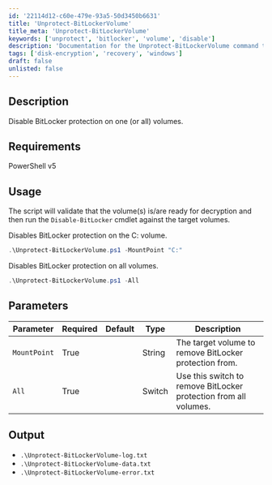 ```yaml
---
id: '22114d12-c60e-479e-93a5-50d3450b6631'
title: 'Unprotect-BitLockerVolume'
title_meta: 'Unprotect-BitLockerVolume'
keywords: ['unprotect', 'bitlocker', 'volume', 'disable']
description: 'Documentation for the Unprotect-BitLockerVolume command to disable BitLocker protection on one or all volumes.'
tags: ['disk-encryption', 'recovery', 'windows']
draft: false
unlisted: false
---
```


## Description
Disable BitLocker protection on one (or all) volumes.

## Requirements
PowerShell v5

## Usage
The script will validate that the volume(s) is/are ready for decryption and then run the `Disable-BitLocker` cmdlet against the target volumes.

Disables BitLocker protection on the C: volume.
```powershell
.\Unprotect-BitLockerVolume.ps1 -MountPoint "C:"
```

Disables BitLocker protection on all volumes.
```powershell
.\Unprotect-BitLockerVolume.ps1 -All
```

## Parameters
| Parameter         | Required  | Default   | Type      | Description                               |
| ----------------- | --------- | --------- | --------- | ----------------------------------------- |
| `MountPoint`      | True      |           | String    | The target volume to remove BitLocker protection from. |
| `All`             | True      |           | Switch    | Use this switch to remove BitLocker protection from all volumes. |

## Output
- `.\Unprotect-BitLockerVolume-log.txt`
- `.\Unprotect-BitLockerVolume-data.txt`
- `.\Unprotect-BitLockerVolume-error.txt`



